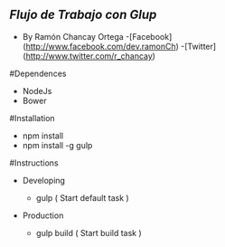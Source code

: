 ## _Flujo de Trabajo con Glup_

- By Ramón Chancay Ortega 
	-[Facebook] (http://www.facebook.com/dev.ramonCh)
	-[Twitter] (http://www.twitter.com/r_chancay)

#Dependences

- NodeJs
- Bower

#Installation

- npm install 
- npm install -g gulp 

#Instructions

- Developing
	- gulp ( Start default task )

- Production 
	- gulp build ( Start build task )

